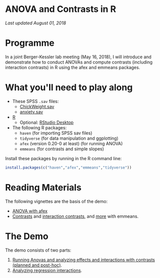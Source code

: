 ANOVA and Contrasts in R
================

<!-- README.md is generated from README.Rmd. Please edit that file -->
*Last updated August 01, 2018*

Programme
=========

In a joint Berger-Kessler lab meeting (May 16, 2018), I will introduce and demonstrate how to conduct ANOVAs and compute contrasts (including interaction contrasts) in R using the afex and emmeans packages.

What you'll need to play along
==============================

-   These SPSS `.sav` files:
    -   [ChickWeight.sav](data/ChickWeight.sav)
    -   [anxiety.sav](data/anxiety.sav)
-   [R](https://cran.r-project.org/)
    -   Optional: [RStudio Desktop](https://www.rstudio.com/)
-   The following R packages:
    -   `haven` (for importing SPSS sav files)
    -   `tidyverse` (for data manipulation and ggplotting)
    -   `afex` (version 0.20-0 at least) (for running ANOVA)
    -   `emmeans` (for contrasts and simple slopes)

Install these packages by running in the R command line:

``` r
install.packages(c("haven","afex","emmeans","tidyverse"))
```

Reading Materials
=================

The following vignettes are the basis of the demo:
- [ANOVA with afex](https://github.com/singmann/afex/blob/master/vignettes/afex_anova_example.Rmd)
- [Contrasts](https://cran.r-project.org/web/packages/emmeans/vignettes/comparisons.html) and [interaction contrasts](l), and [more](https://cran.r-project.org/web/packages/emmeans/vignettes/confidence-intervals.html) with emmeans.

The Demo
========

The demo consists of two parts:

1.  [Running Anovas and analyzing effects and interactions with contrasts (planned and post-hoc)](demo_anova.md).
2.  [Analyzing regression interactions](demo_SimpleSlopes.md).
